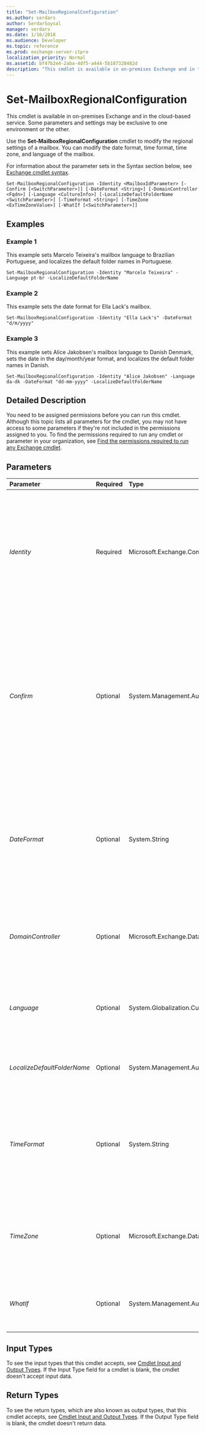 ```yaml
---
title: "Set-MailboxRegionalConfiguration"
ms.author: serdars
author: SerdarSoysal
manager: serdars
ms.date: 1/16/2018
ms.audience: Developer
ms.topic: reference
ms.prod: exchange-server-itpro
localization_priority: Normal
ms.assetid: bf47b2e4-2aba-4df5-a444-5b187328482d
description: "This cmdlet is available in on-premises Exchange and in the cloud-based service. Some parameters and settings may be exclusive to one environment or the other."
---
```


# Set-MailboxRegionalConfiguration

This cmdlet is available in on-premises Exchange and in the cloud-based service. Some parameters and settings may be exclusive to one environment or the other. 
  
Use the **Set-MailboxRegionalConfiguration** cmdlet to modify the regional settings of a mailbox. You can modify the date format, time format, time zone, and language of the mailbox.
  
For information about the parameter sets in the Syntax section below, see [Exchange cmdlet syntax](https://technet.microsoft.com/library/bb123552.aspx). 
  
```
Set-MailboxRegionalConfiguration -Identity <MailboxIdParameter> [-Confirm [<SwitchParameter>]] [-DateFormat <String>] [-DomainController <Fqdn>] [-Language <CultureInfo>] [-LocalizeDefaultFolderName <SwitchParameter>] [-TimeFormat <String>] [-TimeZone <ExTimeZoneValue>] [-WhatIf [<SwitchParameter>]]

```

## Examples
<a name="Examples"> </a>

### Example 1

This example sets Marcelo Teixeira's mailbox language to Brazilian Portuguese, and localizes the default folder names in Portuguese.
  
```
Set-MailboxRegionalConfiguration -Identity "Marcelo Teixeira" -Language pt-br -LocalizeDefaultFolderName
```

### Example 2

This example sets the date format for Ella Lack's mailbox.
  
```
Set-MailboxRegionalConfiguration -Identity "Ella Lack's" -DateFormat "d/m/yyyy"
```

### Example 3

This example sets Alice Jakobsen's mailbox language to Danish Denmark, sets the date in the day/month/year format, and localizes the default folder names in Danish.
  
```
Set-MailboxRegionalConfiguration -Identity "Alice Jakobsen" -Language da-dk -DateFormat "dd-mm-yyyy" -LocalizeDefaultFolderName
```

## Detailed Description
<a name="DetailedDescription"> </a>

You need to be assigned permissions before you can run this cmdlet. Although this topic lists all parameters for the cmdlet, you may not have access to some parameters if they're not included in the permissions assigned to you. To find the permissions required to run any cmdlet or parameter in your organization, see [Find the permissions required to run any Exchange cmdlet](https://technet.microsoft.com/library/mt432940.aspx).
  
## Parameters
<a name="DetailedDescription"> </a>

|**Parameter**|**Required**|**Type**|**Description**|
|:-----|:-----|:-----|:-----|
| _Identity_ <br/> |Required  <br/> |Microsoft.Exchange.Configuration.Tasks.MailboxIdParameter  <br/> | The _Identity_ parameter specifies the mailbox that you want to modify. You can use any value that uniquely identifies the mailbox. <br/>  For example: <br/>  Name <br/>  Display name <br/>  Alias <br/>  Distinguished name (DN) <br/>  Canonical DN <br/> _\<domain name\>_\ _\<account name\>_ <br/>  Email address <br/>  GUID <br/> **LegacyExchangeDN** <br/> **SamAccountName** <br/>  User ID or user principal name (UPN) <br/> |
| _Confirm_ <br/> |Optional  <br/> |System.Management.Automation.SwitchParameter  <br/> | The _Confirm_ switch specifies whether to show or hide the confirmation prompt. How this switch affects the cmdlet depends on if the cmdlet requires confirmation before proceeding. <br/>  Destructive cmdlets (for example, **Remove-\*** cmdlets) have a built-in pause that forces you to acknowledge the command before proceeding. For these cmdlets, you can skip the confirmation prompt by using this exact syntax: `-Confirm:$false`.  <br/>  Most other cmdlets (for example, **New-\*** and **Set-\*** cmdlets) don't have a built-in pause. For these cmdlets, specifying the _Confirm_ switch without a value introduces a pause that forces you acknowledge the command before proceeding. <br/> |
| _DateFormat_ <br/> |Optional  <br/> |System.String  <br/> | The _DateFormat_ parameter specifies the date format based on the current or specified language for the mailbox. For example, if the language is set to `en-US`, valid _DateFormat_ parameter values include: <br/>  `M/d/yyyy`: This is the default value for  `en-US`.  <br/>  `M/d/yy` <br/>  `MM/dd/yy` <br/>  `MM/dd/yyyy` <br/>  `yy/MM/dd` <br/>  `yyyy-MM-dd` <br/>  `dd-MMM-yy` <br/>  For more information about the date format strings, see[Standard Date and Time Format Strings](https://go.microsoft.com/fwlink/p/?LinkId=784852).  <br/> |
| _DomainController_ <br/> |Optional  <br/> |Microsoft.Exchange.Data.Fqdn  <br/> |This parameter is available only in on-premises Exchange.  <br/> The _DomainController_ parameter specifies the domain controller that's used by this cmdlet to read data from or write data to Active Directory. You identify the domain controller by its fully qualified domain name (FQDN). For example, `dc01.contoso.com`.  <br/> |
| _Language_ <br/> |Optional  <br/> |System.Globalization.CultureInfo  <br/> |The _Language_ parameter specifies the language for the mailbox. <br/> Valid input for this parameter is a supported culture code value from the Microsoft .NET Framework **CultureInfo** class. For example, `da-DK` for Danish or `ja-JP` for Japanese. For more information, see[CultureInfo Class](https://go.microsoft.com/fwlink/p/?linkId=184859).  <br/> |
| _LocalizeDefaultFolderName_ <br/> |Optional  <br/> |System.Management.Automation.SwitchParameter  <br/> |The _LocalizeDefaultFolderName_ switch localizes the default folder names of the mailbox in the current or specified language. You don't need to specify a value with this switch. <br/> |
| _TimeFormat_ <br/> |Optional  <br/> |System.String  <br/> | The _TimeFormat_ parameter specifies the time format based on the current or specified language value for the mailbox. For example, if the language is set to `en-us`, valid _TimeFormat_ parameter values include: <br/>  `h:mm tt`: This is the default value for  `en-US`.  <br/>  `hh:mm tt` <br/>  `H:mm` <br/>  `HH:mm` <br/>  For more information about the time format strings, see[Standard Date and Time Format Strings](https://go.microsoft.com/fwlink/p/?LinkId=784852).  <br/> |
| _TimeZone_ <br/> |Optional  <br/> |Microsoft.Exchange.Data.Storage.Management.ExTimeZoneValue  <br/> |The _TimeZone_ parameter specifies the time zone for the mailbox. <br/> A valid value for this parameter is a supported time zone key name (for example,  `"Pacific Standard Time"`).  <br/> To see the available values, run the following command:  `$TimeZone = Get-ChildItem "HKLM:\Software\Microsoft\Windows NT\CurrentVersion\Time zones" | foreach {Get-ItemProperty $_.PSPath}; $TimeZone | sort Display | Format-Table -Auto PSChildname,Display` <br/> If the value contains spaces, enclose the value in quotation marks ("). The default value is the time zone setting of the Exchange server.  <br/> |
| _WhatIf_ <br/> |Optional  <br/> |System.Management.Automation.SwitchParameter  <br/> |The _WhatIf_ switch simulates the actions of the command. You can use this switch to view the changes that would occur without actually applying those changes. You don't need to specify a value with this switch. <br/> |
   
## Input Types
<a name="InputTypes"> </a>

To see the input types that this cmdlet accepts, see [Cmdlet Input and Output Types](http://go.microsoft.com/fwlink/p/?linkId=616387). If the Input Type field for a cmdlet is blank, the cmdlet doesn't accept input data. 
  
## Return Types
<a name="ReturnTypes"> </a>

To see the return types, which are also known as output types, that this cmdlet accepts, see [Cmdlet Input and Output Types](http://go.microsoft.com/fwlink/p/?linkId=616387). If the Output Type field is blank, the cmdlet doesn't return data. 
  

